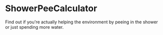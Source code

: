 # ShowerPeeCalculator
Find out if you're actually helping the environment by peeing in the shower or just spending more water.
